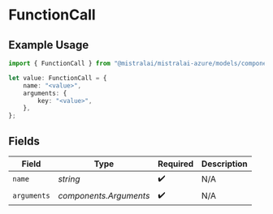 # FunctionCall

## Example Usage

```typescript
import { FunctionCall } from "@mistralai/mistralai-azure/models/components";

let value: FunctionCall = {
    name: "<value>",
    arguments: {
        key: "<value>",
    },
};
```

## Fields

| Field                  | Type                   | Required               | Description            |
| ---------------------- | ---------------------- | ---------------------- | ---------------------- |
| `name`                 | *string*               | :heavy_check_mark:     | N/A                    |
| `arguments`            | *components.Arguments* | :heavy_check_mark:     | N/A                    |